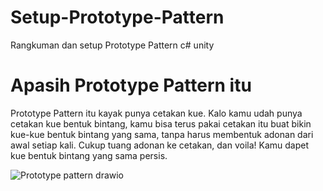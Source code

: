 # Setup-Prototype-Pattern
Rangkuman dan setup Prototype Pattern c# unity

# Apasih Prototype Pattern itu
Prototype Pattern itu kayak punya cetakan kue. Kalo kamu udah punya cetakan kue bentuk bintang, kamu bisa terus pakai cetakan itu buat bikin kue-kue bentuk bintang yang sama, tanpa harus membentuk adonan dari awal setiap kali. Cukup tuang adonan ke cetakan, dan voila! Kamu dapet kue bentuk bintang yang sama persis.

![Prototype pattern drawio](https://github.com/TaufiqRahmanHakim/Setup-Prototype-Pattern/assets/112629423/bc688245-e0d2-4b7f-8711-e154925d3517)
